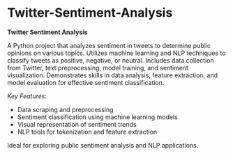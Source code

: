 # Twitter-Sentiment-Analysis
**Twitter Sentiment Analysis**

A Python project that analyzes sentiment in tweets to determine public opinions on various topics. Utilizes machine learning and NLP techniques to classify tweets as positive, negative, or neutral. Includes data collection from Twitter, text preprocessing, model training, and sentiment visualization. Demonstrates skills in data analysis, feature extraction, and model evaluation for effective sentiment classification.

*Key Features*:
- Data scraping and preprocessing
- Sentiment classification using machine learning models
- Visual representation of sentiment trends
- NLP tools for tokenization and feature extraction

Ideal for exploring public sentiment analysis and NLP applications.
